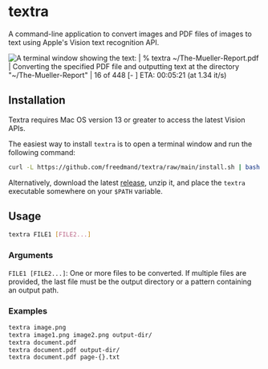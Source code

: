 # textra

A command-line application to convert images and PDF files of images to text using Apple's Vision text recognition API.

![A terminal window showing the text: | % textra ~/The-Mueller-Report.pdf | Converting the specified PDF file and outputting text at the directory "~/The-Mueller-Report" | 16 of 448 [-      ] ETA: 00:05:21 (at 1.34 it/s)](https://user-images.githubusercontent.com/306095/205505079-e0371055-29dc-4913-97e4-a57782bb4a5c.png)

## Installation

Textra requires Mac OS version 13 or greater to access the latest Vision APIs.

The easiest way to install `textra` is to open a terminal window and run the following command:

```sh
curl -L https://github.com/freedmand/textra/raw/main/install.sh | bash
```

Alternatively, download the latest [release](https://github.com/freedmand/textra/releases), unzip it, and place the `textra` executable somewhere on your `$PATH` variable.

## Usage

```sh
textra FILE1 [FILE2...]
```

### Arguments

`FILE1 [FILE2...]`: One or more files to be converted. If multiple files are provided, the last file must be the output directory or a pattern containing an output path.

### Examples

```sh
textra image.png
textra image1.png image2.png output-dir/
textra document.pdf
textra document.pdf output-dir/
textra document.pdf page-{}.txt
```

